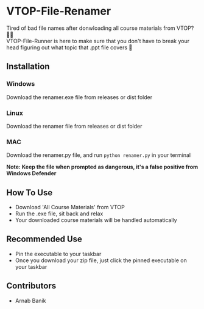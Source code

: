 # VTOP-File-Renamer
Tired of bad file names after donwloading all course materials from VTOP? :face_with_spiral_eyes:  
VTOP-File-Runner is here to make sure that you don't have to break your head figuring out what topic that .ppt file covers :partying_face:	

## Installation
### Windows
Download the renamer.exe file from releases or dist folder
### Linux
Download the renamer file from releases or dist folder  
### MAC
Download the renamer.py file, and run ```python renamer.py``` in your terminal
  
**Note: Keep the file when prompted as dangerous, it's a false positive from Windows Defender**

## How To Use
- Download 'All Course Materials' from VTOP
- Run the .exe file, sit back and relax
- Your downloaded course materials will be handled automatically

## Recommended Use
- Pin the executable to your taskbar
- Once you download your zip file, just click the pinned executable on your taskbar

## Contributors
- Arnab Banik
